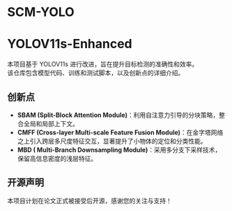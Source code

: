 # SCM-YOLO
# YOLOV11s-Enhanced

本项目基于 YOLOV11s 进行改进，旨在提升目标检测的准确性和效率。  
该仓库包含模型代码、训练和测试脚本，以及创新点的详细介绍。

## 创新点

- **SBAM (Split-Block Attention Module)**：利用自注意力引导的分块策略，整合全局和局部上下文。
- **CMFF (Cross-layer Multi-scale Feature Fusion Module)**：在金字塔网络之上引入跨层多尺度特征交互，显著提升了小物体的定位和分类性能。
- **MBD ( Multi-Branch Downsampling Module)**：采用多分支下采样技术，保留高信息密度的浅层特征。

## 开源声明

本项目计划在论文正式被接受后开源，感谢您的关注与支持！
